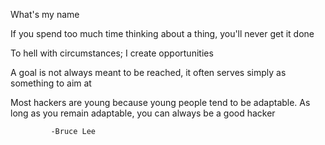 What's my name

If you spend too much time thinking about a thing, you'll never get it done

To hell with circumstances; I create opportunities

A goal is not always meant to be reached, it often serves simply as something to aim at

Most hackers are young because young people tend to be adaptable. As long as you remain adaptable, you can always be a good hacker

     	     -Bruce Lee
